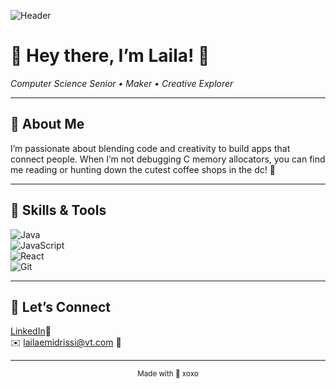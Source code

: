 ![Header](./your-header-image-name.png)

# 🩷 Hey there, I’m Laila! 🩷  
*Computer Science Senior • Maker • Creative Explorer*

---

## 🩷 About Me  
I’m passionate about blending code and creativity to build apps that connect people. When I’m not debugging C memory allocators, you can find me reading or hunting down the cutest coffee shops in the dc! 🩷

---

## 🩷 Skills & Tools  
![Java](https://img.shields.io/badge/-Java-FFE4E1?logo=java&logoColor=007396)  
![JavaScript](https://img.shields.io/badge/-JavaScript-FFF0F5?logo=javascript&logoColor=F7DF1E)  
![React](https://img.shields.io/badge/-React-F0F8FF?logo=react&logoColor=61DAFB)  
![Git](https://img.shields.io/badge/-Git-FFF5EE?logo=git&logoColor=F05032)


---

## 🩷 Let’s Connect  
[LinkedIn](https://linkedin.com/in/lailaidrissi)🩷  
✉️ lailaemidrissi@vt.com 🩷

---

<div align="center">  
  <sub>Made with 🩷 xoxo</sub>  
</div>
